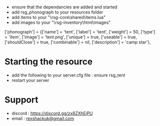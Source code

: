 
- ensure that the dependancies are added and started
- add rsg_phonograph to your resources folder
- add items to your "\rsg-core\shared\items.lua"
- add images to your "\rsg-inventory\html\images"

['phonograph']					= {['name'] = 'tent', 			  	  		['label'] = 'tent', 				['weight'] = 50, 		['type'] = 'item', 		['image'] = 'tent.png', 				['unique'] = true, 		['useable'] = true, 	['shouldClose'] = true,		['combinable'] = nil,   ['description'] = 'camp star'},


# Starting the resource
- add the following to your server.cfg file : ensure rsg_tent
- restart your server

# Support
- discord : https://discord.gg/zx8ZXhEjPU
- email : rexshackuk@gmail.com
